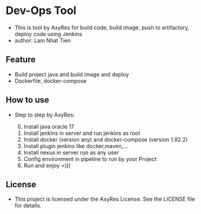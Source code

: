 # Dev-Ops Tool
- This is tool by AxyRes for build code, build image, push to artifactory, deploy code using Jenkins
- author: Lam Nhat Tien

## Feature
- Build project java and build image and deploy
- Dockerfile, docker-compose

## How to use
- Step to step by AxyRes: 

    0. Install java oracle 17
    1. Install jenkins in server and run jenkins as root
    2. Install docker (version any) and docker-compose (version 1.92.2)
    3. Install plugin jenkins like docker,maven,...
    4. Install nexus in server run as any user
    5. Config environment in pipeline to run by your Project
    6. Run and enjoy =)))

## License

- This project is licensed under the AxyRes License. See the LICENSE file for details.
